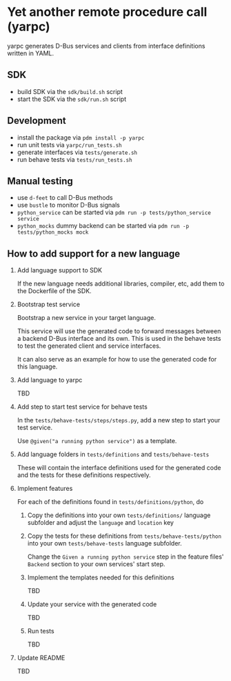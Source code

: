 # Yet another remote procedure call (yarpc)

yarpc generates D-Bus services and clients from interface definitions written in YAML.

## SDK
- build SDK via the `sdk/build.sh` script
- start the SDK via the `sdk/run.sh` script

## Development
- install the package via `pdm install -p yarpc`
- run unit tests via `yarpc/run_tests.sh`
- generate interfaces via `tests/generate.sh`
- run behave tests via `tests/run_tests.sh`

## Manual testing
- use `d-feet` to call D-Bus methods
- use `bustle` to monitor D-Bus signals
- `python_service` can be started via `pdm run -p tests/python_service service`
- `python_mocks` dummy backend can be started via `pdm run -p tests/python_mocks mock`

## How to add support for a new language

1. Add language support to SDK

   If the new language needs additional libraries,
   compiler, etc, add them to the Dockerfile of the SDK.

2. Bootstrap test service

   Bootstrap a new service in your target language.

   This service will use the generated code to forward messages
   between a backend D-Bus interface and its own.
   This is used in the behave tests to test the generated
   client and service interfaces.

   It can also serve as an example for how to use the
   generated code for this language.

3. Add language to yarpc

   TBD

4. Add step to start test service for behave tests

   In the ``tests/behave-tests/steps/steps.py``,
   add a new step to start your test service.

   Use ``@given("a running python service")`` as a template.

5. Add language folders in ``tests/definitions`` and ``tests/behave-tests``

   These will contain the interface definitions used for the generated code and the
   tests for these definitions respectively.

6. Implement features

   For each of the definitions found in ``tests/definitions/python``, do

   1. Copy the definitions into your own ``tests/definitions/`` language subfolder
      and adjust the ``language`` and ``location`` key

   2. Copy the tests for these definitions from ``tests/behave-tests/python`` into your own ``tests/behave-tests`` language subfolder.

      Change the ``Given a running python service`` step in the feature files' ``Backend`` section to your own services' start step.

    3. Implement the templates needed for this definitions

       TBD

    4. Update your service with the generated code

       TBD

    5. Run tests

       TBD

7. Update README

   TBD
